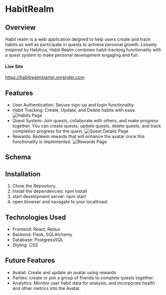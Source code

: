 # HabitRealm

## Overview

Habit realm is a web application deigned to help users create and track habits as well as participate in quests to achieve personal growth.
Loosely insipired by Habitica, Habit Realm combines habit-tracking functionality with a quest system to make personal development engaging and fun.

#### Live Site

https://habitrealmstarter.onrender.com

## Features
 * User Authentication: Secure sign-up and login functionality.
 * Habit Tracking:  Create, Update, and Delete habits with ease.
  ![Habits Page](https://i.ibb.co/jHQz5VF/Habits-Page.png)
 * Quest System: Join quests, collaborate with others, and make progress together. You can create quests, update quests, delete quests, and track completion progress for the quest.
  ![Quest Details Page](https://i.ibb.co/LS0Dqg0/Quest-Details-page.png)
 * Rewards: Redeem rewards that will enhance the avatar once this functionality is implemented.
   ![Rewards Page](https://i.ibb.co/sRG3Rxz/Rewards-page.png)

## Schema

## Installation

  1. Clone the Repository.
  2. Install the dependencies: npm install
  3. start development server: npm start
  4. open browser and navagate to your localhoast

## Technologies Used
* Frontend: React, Redux
* Backend: Flask, SQLAlchemy
* Database: PostgressSQL
* Styling: CSS


## Future Features
- Avatat: Create and update an avatar using rewards
- Parties: create or join a group of friends to complete quests together. 
- Analytics: Monitor user habit data for analysis, and incorporate health and other metrics into the Avatar. 


